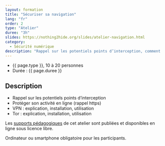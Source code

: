 ```yaml
---
layout: formation
title: "Sécuriser sa navigation"
lang: "fr"
order: 2
type: "Atelier"
duree: "3h"
slides: https://nothing2hide.org/slides/atelier-navigation.html
category: 
  - Sécurité numérique
description: "Rappel sur les potentiels points d’interception, comment protéger son activité en ligne, comprendre https, les VPN et Tor."
---
```


- {{ page.type }}, 10 à 20 personnes
- Durée : {{ page.duree }}

Description
---------

- Rappel sur les potentiels points d’interception
- Protéger son activité en ligne (rappel https)
- VPN : explication, installation, utilisation
- Tor : explication, installation, utilisation

Les [supports pédagogiques](page.slides) de cet atelier sont publiées et disponibles en ligne sous licence libre.

Ordinateur ou smartphone obligatoire pour les participants.
